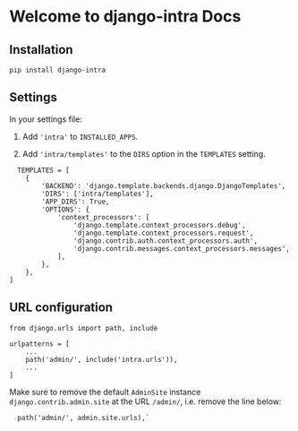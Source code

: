 # Welcome to django-intra Docs

## Installation

`pip install django-intra`

## Settings
In your settings file:
1. Add `'intra'` to `INSTALLED_APPS`.

2. Add `'intra/templates'` to the `DIRS` option in the `TEMPLATES` setting.
```
  TEMPLATES = [
    {
        'BACKEND': 'django.template.backends.django.DjangoTemplates',
        'DIRS': ['intra/templates'],
        'APP_DIRS': True,
        'OPTIONS': {
            'context_processors': [
                'django.template.context_processors.debug',
                'django.template.context_processors.request',
                'django.contrib.auth.context_processors.auth',
                'django.contrib.messages.context_processors.messages',
            ],
        },
    },
]
```

## URL configuration
```
from django.urls import path, include

urlpatterns = [
    ...
    path('admin/', include('intra.urls')),
    ...
]
```
Make sure to remove the default `AdminSite` instance `django.contrib.admin.site` at the URL `/admin/`, i.e. remove the line below:
```
  path('admin/', admin.site.urls),`
```
